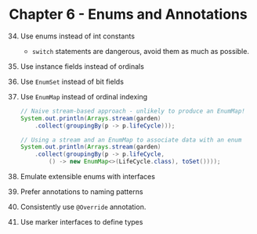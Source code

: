 # Chapter 6 - Enums and Annotations

34. Use enums instead of int constants
    - `switch` statements are dangerous, avoid them as much as possible.

35. Use instance fields instead of ordinals

36. Use `EnumSet` instead of bit fields

37. Use `EnumMap` instead of ordinal indexing
    ```java 
    // Naive stream-based approach - unlikely to produce an EnumMap! 
    System.out.println(Arrays.stream(garden)
        .collect(groupingBy(p -> p.lifeCycle)));
    
    // Using a stream and an EnumMap to associate data with an enum
    System.out.println(Arrays.stream(garden)
        .collect(groupingBy(p -> p.lifeCycle,
            () -> new EnumMap<>(LifeCycle.class), toSet())));
    ```

38. Emulate extensible enums with interfaces

39. Prefer annotations to naming patterns

40. Consistently use `@Override` annotation.

41. Use marker interfaces to define types
